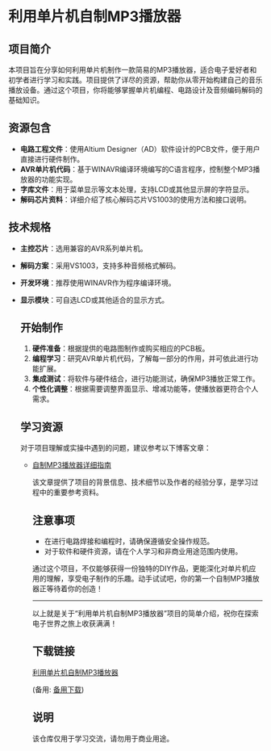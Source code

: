 # 利用单片机自制MP3播放器

## 项目简介

本项目旨在分享如何利用单片机制作一款简易的MP3播放器，适合电子爱好者和初学者进行学习和实践。项目提供了详尽的资源，帮助你从零开始构建自己的音乐播放设备。通过这个项目，你将能够掌握单片机编程、电路设计及音频编码解码的基础知识。

## 资源包含

- **电路工程文件**：使用Altium Designer（AD）软件设计的PCB文件，便于用户直接进行硬件制作。
- **AVR单片机代码**：基于WINAVR编译环境编写的C语言程序，控制整个MP3播放器的功能实现。
- **字库文件**：用于菜单显示等文本处理，支持LCD或其他显示屏的字符显示。
- **解码芯片资料**：详细介绍了核心解码芯片VS1003的使用方法和接口说明。

## 技术规格

- **主控芯片**：选用兼容的AVR系列单片机。
- **解码方案**：采用VS1003，支持多种音频格式解码。
- **开发环境**：推荐使用WINAVR作为程序编译环境。
- **显示模块**：可自选LCD或其他适合的显示方式。

  ## 开始制作

  1. **硬件准备**：根据提供的电路图制作或购买相应的PCB板。
  2. **编程学习**：研究AVR单片机代码，了解每一部分的作用，并可依此进行功能扩展。
  3. **集成测试**：将软件与硬件结合，进行功能测试，确保MP3播放正常工作。
  4. **个性化调整**：根据需要调整界面显示、增减功能等，使播放器更符合个人需求。

  ## 学习资源

  对于项目理解或实操中遇到的问题，建议参考以下博客文章：
  - [自制MP3播放器详细指南](https://blog.csdn.net/hoguowi/article/details/123326694)

    该文章提供了项目的背景信息、技术细节以及作者的经验分享，是学习过程中的重要参考资料。

    ## 注意事项

    - 在进行电路焊接和编程时，请确保遵循安全操作规范。
    - 对于软件和硬件资源，请在个人学习和非商业用途范围内使用。

    通过这个项目，不仅能够获得一份独特的DIY作品，更能深化对单片机应用的理解，享受电子制作的乐趣。动手试试吧，你的第一个自制MP3播放器正等待着你的创造！

    ---

    以上就是关于“利用单片机自制MP3播放器”项目的简单介绍，祝你在探索电子世界之旅上收获满满！

    ## 下载链接
    [利用单片机自制MP3播放器](https://pan.quark.cn/s/3fa6b4b19351) 

    (备用: [备用下载](https://pan.baidu.com/s/12CQQyxzDivD8zYO-yVqdSg?pwd=1234))

    ## 说明

    该仓库仅用于学习交流，请勿用于商业用途。
